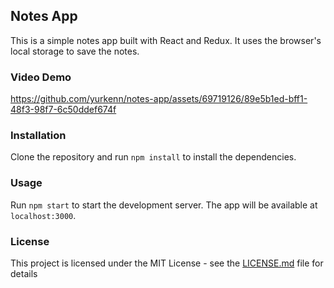 ## Notes App

This is a simple notes app built with React and Redux. It uses the browser's local storage to save the notes.

### Video Demo


https://github.com/yurkenn/notes-app/assets/69719126/89e5b1ed-bff1-48f3-98f7-6c50ddef674f


### Installation

Clone the repository and run `npm install` to install the dependencies.

### Usage

Run `npm start` to start the development server. The app will be available at `localhost:3000`.

### License

This project is licensed under the MIT License - see the [LICENSE.md](LICENSE.md) file for details
